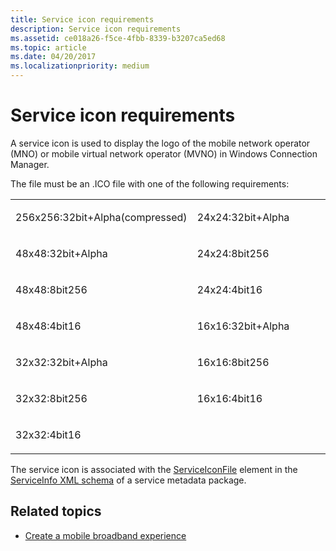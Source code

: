 ```yaml
---
title: Service icon requirements
description: Service icon requirements
ms.assetid: ce018a26-f5ce-4fbb-8339-b3207ca5ed68
ms.topic: article
ms.date: 04/20/2017
ms.localizationpriority: medium
---
```


# Service icon requirements


A service icon is used to display the logo of the mobile network operator (MNO) or mobile virtual network operator (MVNO) in Windows Connection Manager.

The file must be an .ICO file with one of the following requirements:

<table>
<colgroup>
<col width="50%" />
<col width="50%" />
</colgroup>
<tbody>
<tr class="odd">
<td><p>256x256:32bit+Alpha(compressed)</p></td>
<td><p>24x24:32bit+Alpha</p></td>
</tr>
<tr class="even">
<td><p>48x48:32bit+Alpha</p></td>
<td><p>24x24:8bit256</p></td>
</tr>
<tr class="odd">
<td><p>48x48:8bit256</p></td>
<td><p>24x24:4bit16</p></td>
</tr>
<tr class="even">
<td><p>48x48:4bit16</p></td>
<td><p>16x16:32bit+Alpha</p></td>
</tr>
<tr class="odd">
<td><p>32x32:32bit+Alpha</p></td>
<td><p>16x16:8bit256</p></td>
</tr>
<tr class="even">
<td><p>32x32:8bit256</p></td>
<td><p>16x16:4bit16</p></td>
</tr>
<tr class="odd">
<td><p>32x32:4bit16</p></td>
<td><p></p></td>
</tr>
</tbody>
</table>

 

The service icon is associated with the [ServiceIconFile](https://docs.microsoft.com/windows-hardware/drivers/mobilebroadband/serviceiconfile) element in the [ServiceInfo XML schema](https://docs.microsoft.com/windows-hardware/drivers/mobilebroadband/serviceinfo-xml-schema) of a service metadata package.

## <span id="related_topics"></span>Related topics

- [Create a mobile broadband experience](https://docs.microsoft.com/windows-hardware/drivers/dashboard/create-a-mobile-broadband-experience)

 

 






